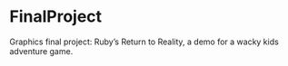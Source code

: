 FinalProject
============

Graphics final project: Ruby’s Return to Reality, a demo for a wacky kids adventure game.